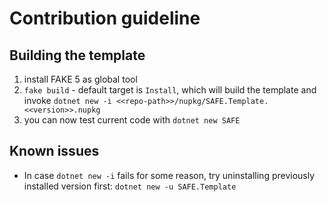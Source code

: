 # Contribution guideline

## Building the template

1. install FAKE 5 as global tool
1. `fake build` - default target is `Install`, which will build the template and invoke `dotnet new -i <<repo-path>>/nupkg/SAFE.Template.<<version>>.nupkg`
1. you can now test current code with `dotnet new SAFE`

## Known issues

* In case `dotnet new -i` fails for some reason, try uninstalling previously installed version first: `dotnet new -u SAFE.Template`